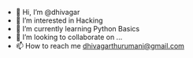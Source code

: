 - 👋 Hi, I’m @dhivagar
- 👀 I’m interested in Hacking
- 🌱 I’m currently learning Python Basics
- 💞️ I’m looking to collaborate on ...
- 📫 How to reach me dhivagarthurumani@gmail.com

<!---
dhivadevil94/dhivadevil94 is a ✨ special ✨ repository because its `README.md` (this file) appears on your GitHub profile.
You can click the Preview link to take a look at your changes.
--->
